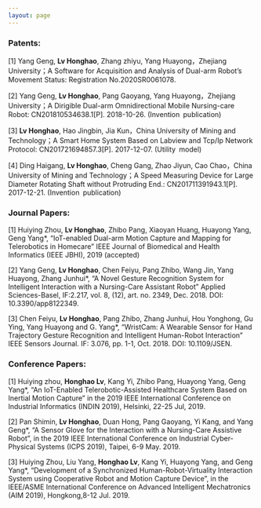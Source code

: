 ```yaml
---
layout: page
---
```


<h3>Patents:</h3>
<p>
[1] Yang Geng, <strong>Lv Honghao</strong>, Zhang zhiyu, Yang Huayong，Zhejiang University；A Software for Acquisition and Analysis of Dual-arm Robot’s Movement Status: Registration No.2020SR0061078.
</p>
<p>
[2] Yang Geng, <strong>Lv Honghao</strong>, Pang Gaoyang, Yang Huayong，Zhejiang University；A Dirigible Dual-arm Omnidirectional Mobile Nursing-care Robot: CN201810534638.1[P]. 2018-10-26. (Invention publication)
</p>
<p>
[3] <strong>Lv Honghao</strong>, Hao Jingbin, Jia Kun，China University of Mining and Technology；A Smart Home System Based on Labview and Tcp/Ip Network Protocol: CN201721694857.3[P]. 2017-12-07. (Utility model)
</p>
<p>
[4] Ding Haigang, <strong>Lv Honghao</strong>, Cheng Gang, Zhao Jiyun, Cao Chao，China University of Mining and Technology；A Speed Measuring Device for Large Diameter Rotating Shaft without Protruding End.: CN201711391943.1[P]. 2017-12-21. (Invention publication)
</p>

<h3>Journal Papers:</h3>
<p>
[1] Huiying Zhou, <strong>Lv Honghao</strong>, Zhibo Pang, Xiaoyan Huang, Huayong Yang, Geng Yang*, “IoT-enabled Dual-arm Motion Capture and Mapping for Telerobotics in Homecare” IEEE Journal of Biomedical and Health Informatics (IEEE JBHI), 2019 (accepted) 
</p>
<p>
[2] Yang Geng, <strong>Lv Honghao</strong>, Chen Feiyu, Pang Zhibo, Wang Jin, Yang Huayong, Zhang Junhui*, “A Novel Gesture Recognition System for Intelligent Interaction with a Nursing-Care Assistant Robot” Applied Sciences-Basel, IF:2.217, vol. 8, (12), art. no. 2349, Dec. 2018. DOI: 10.3390/app8122349.
</p>
<p>
[3] Chen Feiyu, <strong>Lv Honghao</strong>, Pang Zhibo, Zhang Junhui, Hou Yonghong, Gu Ying, Yang Huayong and G. Yang*, “WristCam: A Wearable Sensor for Hand Trajectory Gesture Recognition and Intelligent Human-Robot Interaction” IEEE Sensors Journal. IF: 3.076, pp. 1-1, Oct. 2018. DOI: 10.1109/JSEN.
</p>

<h3>Conference Papers:</h3>
<p>
[1] Huiying zhou, <strong>Honghao Lv</strong>, Kang Yi, Zhibo Pang, Huayong Yang, Geng Yang*, “An IoT-Enabled Telerobotic-Assisted Healthcare System Based on Inertial Motion Capture” in the 2019 IEEE International Conference on Industrial Informatics (INDIN 2019), Helsinki, 22-25 Jul, 2019.
</p>
<p>
[2] Pan Shimin, <strong>Lv Honghao</strong>, Duan Hong, Pang Gaoyang, Yi Kang, and Yang Geng*, “A Sensor Glove for the Interaction with a Nursing-Care Assistive Robot”, in the 2019 IEEE International Conference on Industrial Cyber-Physical Systems (ICPS 2019), Taipei, 6-9 May. 2019.
</p>
<p>
[3] Huiying Zhou, Liu Yang, <strong>Honghao Lv</strong>, Kang Yi, Huayong Yang, and Geng Yang*, “Development of a Synchronized Human-Robot-Virtuality Interaction System using Cooperative Robot and Motion Capture Device”, in the IEEE/ASME International Conference on Advanced Intelligent Mechatronics (AIM 2019), Hongkong,8-12 Jul. 2019.
</p>